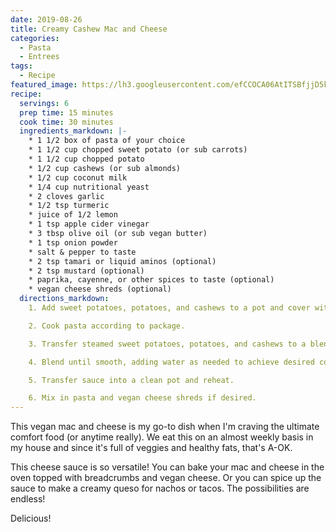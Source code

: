 ```yaml
---
date: 2019-08-26
title: Creamy Cashew Mac and Cheese
categories:
  - Pasta
  - Entrees
tags:
  - Recipe
featured_image: https://lh3.googleusercontent.com/efCCOCA06AtITSBfjjD5kxJTpblJ3tWMiOs7pffHuIeDaE94STNI3KB4hix4uxp5P4WbuLRK3DedVIHfGlCQDYeI9T5BNX73-MKtH6PDVRJSZ0m5KyCIGYdYf9tQ6cHeZkE39ZA6=w2400
recipe:
  servings: 6
  prep time: 15 minutes
  cook time: 30 minutes
  ingredients_markdown: |-
    * 1 1/2 box of pasta of your choice
    * 1 1/2 cup chopped sweet potato (or sub carrots)
    * 1 1/2 cup chopped potato
    * 1/2 cup cashews (or sub almonds)
    * 1/2 cup coconut milk
    * 1/4 cup nutritional yeast
    * 2 cloves garlic
    * 1/2 tsp turmeric
    * juice of 1/2 lemon
    * 1 tsp apple cider vinegar
    * 3 tbsp olive oil (or sub vegan butter)
    * 1 tsp onion powder
    * salt & pepper to taste    
    * 2 tsp tamari or liquid aminos (optional)
    * 2 tsp mustard (optional)
    * paprika, cayenne, or other spices to taste (optional)
    * vegan cheese shreds (optional)
  directions_markdown:
    1. Add sweet potatoes, potatoes, and cashews to a pot and cover with water. Cook covered on med heat until potatoes are very soft.

    2. Cook pasta according to package.

    3. Transfer steamed sweet potatoes, potatoes, and cashews to a blender and add in remaining ingredients.

    4. Blend until smooth, adding water as needed to achieve desired consistency.

    5. Transfer sauce into a clean pot and reheat.

    6. Mix in pasta and vegan cheese shreds if desired.
---
```

This vegan mac and cheese is my go-to dish when I'm craving the ultimate comfort food (or anytime really). We eat this on an almost weekly basis in my house and since it's full of veggies and healthy fats, that's A-OK. 

This cheese sauce is so versatile! You can bake your mac and cheese in the oven topped with breadcrumbs and vegan cheese. Or you can spice up the sauce to make a creamy queso for nachos or tacos. The possibilities are endless!

Delicious!
